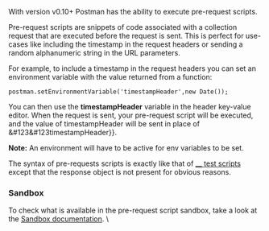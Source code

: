 With version v0.10+ Postman has the ability to execute pre-request scripts.

Pre-request scripts are snippets of code associated with a collection request that are executed before the request is sent. This is perfect for use-cases like including the timestamp in the request headers or sending a random alphanumeric string in the URL parameters.

For example, to include a timestamp in the request headers you can set an environment variable with the value returned from a function:

    postman.setEnvironmentVariable('timestampHeader',new Date());

You can then use the **timestampHeader** variable in the header key-value editor. When the request is sent, your pre-request script will be executed, and the value of timestampHeader will be sent in place of &\#123&\#123timestampHeader}}.

**Note:** An environment will have to be active for env variables to be set.

The syntax of pre-requests scripts is exactly like that of [__ test scripts][0] except that the response object is not present for obvious reasons.

### Sandbox

To check what is available in the pre-request script sandbox, take a look at the [Sandbox documentation][1].
\\


[0]: https://www.getpostman.com/docs/jetpacks_writing_tests
[1]: https://www.getpostman.com/docs/jetpacks_sandbox
